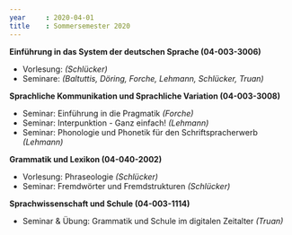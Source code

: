 ```yaml
---
year     : 2020-04-01
title    : Sommersemester 2020
---
```


**Einführung in das System der deutschen Sprache (04-003-3006)** <br>
- Vorlesung: *(Schlücker)* <br>
- Seminare: *(Baltuttis, Döring, Forche, Lehmann, Schlücker, Truan)*

**Sprachliche Kommunikation und Sprachliche Variation (04-003-3008)**
- Seminar: Einführung in die Pragmatik *(Forche)*
- Seminar: Interpunktion - Ganz einfach! *(Lehmann)*
- Seminar: Phonologie und Phonetik für den Schriftspracherwerb *(Lehmann)*


**Grammatik und Lexikon (04-040-2002)**  
- Vorlesung: Phraseologie *(Schlücker)*
- Seminar: Fremdwörter und Fremdstrukturen *(Schlücker)*


**Sprachwissenschaft und Schule (04-003-1114)**
- Seminar & Übung: Grammatik und Schule im digitalen Zeitalter *(Truan)*
